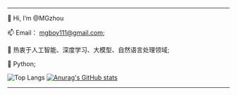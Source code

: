 -----------------------------------------------------

👋 Hi, I’m @MGzhou  <br />

📫 Email： [mgboy111@gmail.com](mailto:mgboy111@gmail.com);   <br />

🌱 热衷于人工智能、深度学习、大模型、自然语言处理领域;    <br />

💞️ Python;

![Top Langs](https://github-readme-stats.vercel.app/api/top-langs/?username=MGzhou&hide=TypeScript,html,C++,GLSL,TeX,SCSS&exclude_repo=MGzhou.github.io&layout=compact) 
[![Anurag's GitHub stats](https://github-readme-stats.vercel.app/api?username=MGzhou&show_icons=true&line_height=20)](https://github.com/anuraghazra/github-readme-stats)

-----------------------------------------------------




<!--
**MGzhou/MGzhou** is a ✨ _special_ ✨ repository because its `README.md` (this file) appears on your GitHub profile.

Here are some ideas to get you started:

- 🔭 I’m currently working on ...
- 🌱 I’m currently learning ...
- 👯 I’m looking to collaborate on ...
- 🤔 I’m looking for help with ...
- 💬 Ask me about ...
- 📫 How to reach me: ...
- 😄 Pronouns: ...
- ⚡ Fun fact: ...
-->
